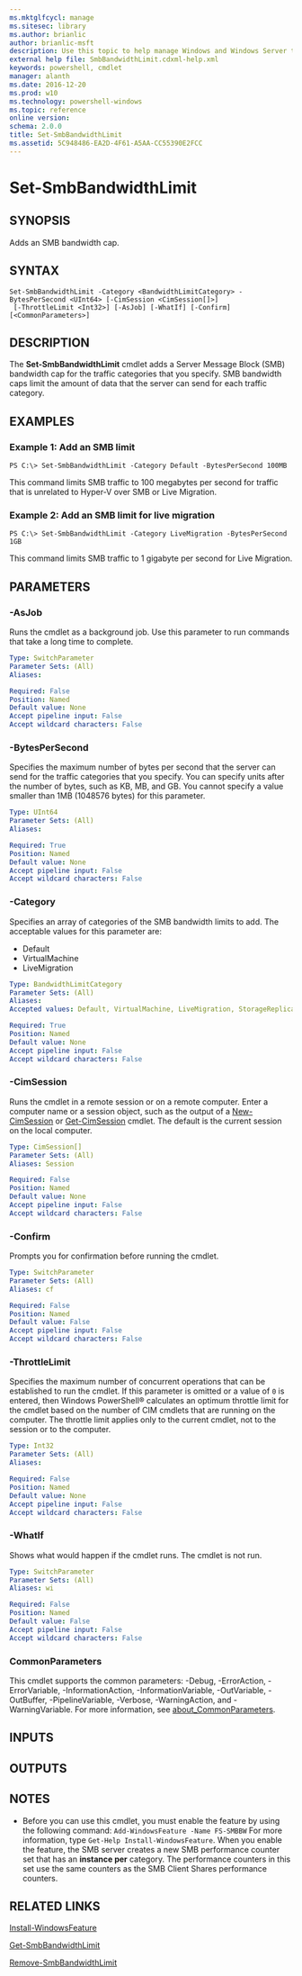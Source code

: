 ```yaml
---
ms.mktglfcycl: manage
ms.sitesec: library
ms.author: brianlic
author: brianlic-msft
description: Use this topic to help manage Windows and Windows Server technologies with Windows PowerShell.
external help file: SmbBandwidthLimit.cdxml-help.xml
keywords: powershell, cmdlet
manager: alanth
ms.date: 2016-12-20
ms.prod: w10
ms.technology: powershell-windows
ms.topic: reference
online version: 
schema: 2.0.0
title: Set-SmbBandwidthLimit
ms.assetid: 5C948486-EA2D-4F61-A5AA-CC55390E2FCC
---
```


# Set-SmbBandwidthLimit

## SYNOPSIS
Adds an SMB bandwidth cap.

## SYNTAX

```
Set-SmbBandwidthLimit -Category <BandwidthLimitCategory> -BytesPerSecond <UInt64> [-CimSession <CimSession[]>]
 [-ThrottleLimit <Int32>] [-AsJob] [-WhatIf] [-Confirm] [<CommonParameters>]
```

## DESCRIPTION
The **Set-SmbBandwidthLimit** cmdlet adds a Server Message Block (SMB) bandwidth cap for the traffic categories that you specify.
SMB bandwidth caps limit the amount of data that the server can send for each traffic category.

## EXAMPLES

### Example 1: Add an SMB limit
```
PS C:\> Set-SmbBandwidthLimit -Category Default -BytesPerSecond 100MB
```

This command limits SMB traffic to 100 megabytes per second for traffic that is unrelated to Hyper-V over SMB or Live Migration.

### Example 2: Add an SMB limit for live migration
```
PS C:\> Set-SmbBandwidthLimit -Category LiveMigration -BytesPerSecond 1GB
```

This command limits SMB traffic to 1 gigabyte per second for Live Migration.

## PARAMETERS

### -AsJob
Runs the cmdlet as a background job. Use this parameter to run commands that take a long time to complete.

```yaml
Type: SwitchParameter
Parameter Sets: (All)
Aliases: 

Required: False
Position: Named
Default value: None
Accept pipeline input: False
Accept wildcard characters: False
```

### -BytesPerSecond
Specifies the maximum number of bytes per second that the server can send for the traffic categories that you specify.
You can specify units after the number of bytes, such as KB, MB, and GB.
You cannot specify a value smaller than 1MB (1048576 bytes) for this parameter.

```yaml
Type: UInt64
Parameter Sets: (All)
Aliases: 

Required: True
Position: Named
Default value: None
Accept pipeline input: False
Accept wildcard characters: False
```

### -Category
Specifies an array of categories of the SMB bandwidth limits to add.
The acceptable values for this parameter are:

- Default
- VirtualMachine
- LiveMigration

```yaml
Type: BandwidthLimitCategory
Parameter Sets: (All)
Aliases: 
Accepted values: Default, VirtualMachine, LiveMigration, StorageReplication

Required: True
Position: Named
Default value: None
Accept pipeline input: False
Accept wildcard characters: False
```

### -CimSession
Runs the cmdlet in a remote session or on a remote computer.
Enter a computer name or a session object, such as the output of a [New-CimSession](http://go.microsoft.com/fwlink/p/?LinkId=227967) or [Get-CimSession](http://go.microsoft.com/fwlink/p/?LinkId=227966) cmdlet.
The default is the current session on the local computer.

```yaml
Type: CimSession[]
Parameter Sets: (All)
Aliases: Session

Required: False
Position: Named
Default value: None
Accept pipeline input: False
Accept wildcard characters: False
```

### -Confirm
Prompts you for confirmation before running the cmdlet.

```yaml
Type: SwitchParameter
Parameter Sets: (All)
Aliases: cf

Required: False
Position: Named
Default value: False
Accept pipeline input: False
Accept wildcard characters: False
```

### -ThrottleLimit
Specifies the maximum number of concurrent operations that can be established to run the cmdlet.
If this parameter is omitted or a value of `0` is entered, then Windows PowerShell® calculates an optimum throttle limit for the cmdlet based on the number of CIM cmdlets that are running on the computer.
The throttle limit applies only to the current cmdlet, not to the session or to the computer.

```yaml
Type: Int32
Parameter Sets: (All)
Aliases: 

Required: False
Position: Named
Default value: None
Accept pipeline input: False
Accept wildcard characters: False
```

### -WhatIf
Shows what would happen if the cmdlet runs.
The cmdlet is not run.

```yaml
Type: SwitchParameter
Parameter Sets: (All)
Aliases: wi

Required: False
Position: Named
Default value: False
Accept pipeline input: False
Accept wildcard characters: False
```

### CommonParameters
This cmdlet supports the common parameters: -Debug, -ErrorAction, -ErrorVariable, -InformationAction, -InformationVariable, -OutVariable, -OutBuffer, -PipelineVariable, -Verbose, -WarningAction, and -WarningVariable. For more information, see [about_CommonParameters](http://go.microsoft.com/fwlink/?LinkID=113216).

## INPUTS

## OUTPUTS

## NOTES
* Before you can use this cmdlet, you must enable the feature by using the following command: 
`Add-WindowsFeature -Name FS-SMBBW`
For more information, type `Get-Help Install-WindowsFeature`. When you enable the feature, the SMB server creates a new SMB performance counter set that has an **instance per** category. The performance counters in this set use the same counters as the SMB Client Shares performance counters.

## RELATED LINKS

[Install-WindowsFeature](../servermanager/Install-WindowsFeature.md)

[Get-SmbBandwidthLimit](./Get-SmbBandwidthLimit.md)

[Remove-SmbBandwidthLimit](./Remove-SmbBandwidthLimit.md)

